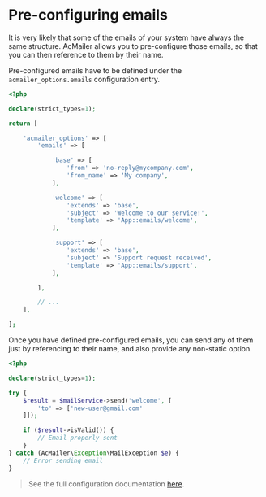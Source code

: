 # Pre-configuring emails

It is very likely that some of the emails of your system have always the same structure. AcMailer allows you to pre-configure those emails, so that you can then reference to them by their name.

Pre-configured emails have to be defined under the `acmailer_options.emails` configuration entry.

```php
<?php

declare(strict_types=1);

return [

    'acmailer_options' => [
        'emails' => [

            'base' => [
                'from' => 'no-reply@mycompany.com',
                'from_name' => 'My company',
            ],

            'welcome' => [
                'extends' => 'base',
                'subject' => 'Welcome to our service!',
                'template' => 'App::emails/welcome',
            ],

            'support' => [
                'extends' => 'base',
                'subject' => 'Support request received',
                'template' => 'App::emails/support',
            ],

        ],

        // ...
    ],

];
```

Once you have defined pre-configured emails, you can send any of them just by referencing to their name, and also provide any non-static option.

```php
<?php

declare(strict_types=1);

try {
    $result = $mailService->send('welcome', [
        'to' => ['new-user@gmail.com'
    ]]);

    if ($result->isValid()) {
        // Email properly sent
    }
} catch (AcMailer\Exception\MailException $e) {
    // Error sending email
}
```

> See the full configuration documentation [here](/configuration-options).
